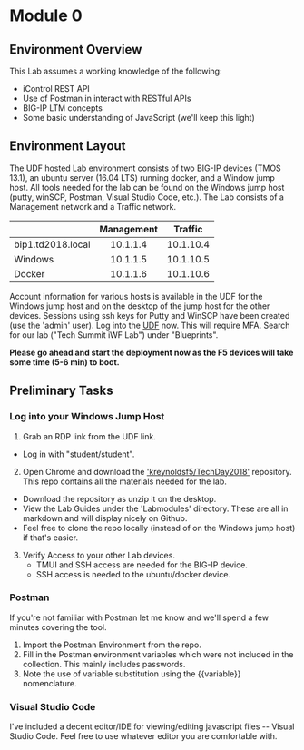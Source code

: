 # Module 0

## Environment Overview

This Lab assumes a working knowledge of the following:
- iControl REST API
- Use of Postman in interact with RESTful APIs
- BIG-IP LTM concepts
- Some basic understanding of JavaScript (we'll keep this light)

## Environment Layout
The UDF hosted Lab environment consists of two BIG-IP devices (TMOS 13.1), an ubuntu server (16.04 LTS) running docker, and a Window jump host. All tools needed for the lab can be found on the Windows jump host (putty, winSCP, Postman, Visual Studio Code, etc.). The Lab consists of a Management network and a Traffic network. 

|               | Management | Traffic |
| ------------- |:-----------:|:----------:|
| bip1.td2018.local | 10.1.1.4     | 10.1.10.4 | 
| Windows            | 10.1.1.5     | 10.1.10.5 | 
| Docker           | 10.1.1.6     | 10.1.10.6 | 


Account information for various hosts is available in the UDF for the Windows jump host and on the desktop of the jump host for the other devices. Sessions using ssh keys for Putty and WinSCP have been created (use the 'admin' user). Log into the [UDF](https://udf.f5.com) now. This will require MFA. Search for our lab ("Tech Summit iWF Lab") under "Blueprints".

**Please go ahead and start the deployment now as the F5 devices will take some time (5-6 min) to boot.**

## Preliminary Tasks
### Log into your Windows Jump Host
1. Grab an RDP link from the UDF link.
  * Log in with "student/student".
2. Open Chrome and download the ['kreynoldsf5/TechDay2018'](https://github.com/kreynoldsf5/TechDay2018.git) repository. This repo contains all the materials needed for the lab.
  * Download the repository as unzip it on the desktop.
  * View the Lab Guides under the 'Labmodules' directory. These are all in markdown and will display nicely on Github. 
  * Feel free to clone the repo locally (instead of on the Windows jump host) if that's easier.
3. Verify Access to your other Lab devices.
    * TMUI and SSH access are needed for the BIG-IP device.
    * SSH access is needed to the ubuntu/docker device.
 

### Postman
If you're not familiar with Postman let me know and we'll spend a few minutes covering the tool.

1. Import the Postman Environment from the repo.
2. Fill in the Postman environment variables which were not included in the collection. This mainly includes passwords.
3. Note the use of variable substitution using the {{variable}} nomenclature.

### Visual Studio Code
I've included a decent editor/IDE for viewing/editing javascript files -- Visual Studio Code. Feel free to use whatever editor you are comfortable with.